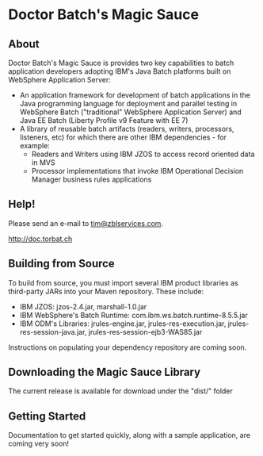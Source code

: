# Doctor Batch's Magic Sauce
## About
Doctor Batch's Magic Sauce is provides two key capabilities to batch application developers adopting IBM's Java Batch platforms built on WebSphere Application Server:
- An application framework for development of batch applications in the Java programming language for deployment and parallel testing in WebSphere Batch ("traditional" WebSphere Application Server) and Java EE Batch (Liberty Profile v9 Feature with EE 7)
- A library of reusable batch artifacts (readers, writers, processors, listeners, etc) for which there are other IBM dependencies - for example:
	- Readers and Writers using IBM JZOS to access record oriented data in MVS
	- Processor implementations that invoke IBM Operational Decision Manager business rules applications

## Help!
Please send an e-mail to [tim@zblservices.com](mailto:tim@zblservices.com). 

http://doc.torbat.ch

## Building from Source
To build from source, you must import several IBM product libraries as third-party JARs into your Maven repository. These include:
- IBM JZOS: jzos-2.4.jar, marshall-1.0.jar
- IBM WebSphere's Batch Runtime: com.ibm.ws.batch.runtime-8.5.5.jar
- IBM ODM's Libraries: jrules-engine.jar, jrules-res-execution.jar, jrules-res-session-java.jar, jrules-res-session-ejb3-WAS85.jar

Instructions on populating your dependency repository are coming soon.

## Downloading the Magic Sauce Library 
The current release is available for download under the "dist/" folder

## Getting Started
Documentation to get started quickly, along with a sample application, are coming very soon!



